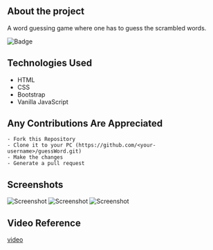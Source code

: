 ## About the project
A word guessing game where one has to guess the scrambled words.

![Badge](https://img.shields.io/badge/guess--word-game-brightgreen)

## Technologies Used

 - HTML
 - CSS
 - Bootstrap
 - Vanilla JavaScript

## Any Contributions Are Appreciated

```
- Fork this Repository
- Clone it to your PC (https://github.com/<your-username>/guessWord.git)
- Make the changes
- Generate a pull request
```

## Screenshots
![Screenshot](https://user-images.githubusercontent.com/80754608/122957988-1544f180-d3a0-11eb-87b4-d44c82996c26.png)
![Screenshot](https://user-images.githubusercontent.com/80754608/122958214-48878080-d3a0-11eb-88e5-b60dece03729.png)
![Screenshot](https://user-images.githubusercontent.com/80754608/122958419-72d93e00-d3a0-11eb-9ab8-d5a562ec01d6.png)

## Video Reference
[video](https://user-images.githubusercontent.com/80754608/122956854-014cc000-d39f-11eb-90e3-6c3543562a09.mp4)

